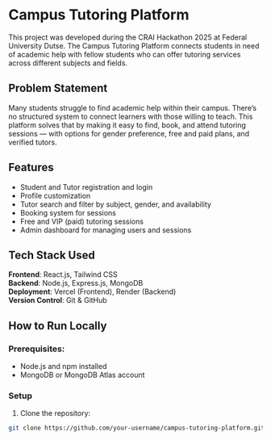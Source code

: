 # Campus Tutoring Platform

This project was developed during the CRAI Hackathon 2025 at Federal University Dutse. The Campus Tutoring Platform connects students in need of academic help with fellow students who can offer tutoring services across different subjects and fields.

## Problem Statement
Many students struggle to find academic help within their campus. There’s no structured system to connect learners with those willing to teach. This platform solves that by making it easy to find, book, and attend tutoring sessions — with options for gender preference, free and paid plans, and verified tutors.

## Features
- Student and Tutor registration and login
- Profile customization
- Tutor search and filter by subject, gender, and availability
- Booking system for sessions
- Free and VIP (paid) tutoring sessions
- Admin dashboard for managing users and sessions

## Tech Stack Used
**Frontend**: React.js, Tailwind CSS  
**Backend**: Node.js, Express.js, MongoDB  
**Deployment**: Vercel (Frontend), Render (Backend)  
**Version Control**: Git & GitHub

## How to Run Locally

### Prerequisites:
- Node.js and npm installed
- MongoDB or MongoDB Atlas account

### Setup

1. Clone the repository:
```bash
git clone https://github.com/your-username/campus-tutoring-platform.git
